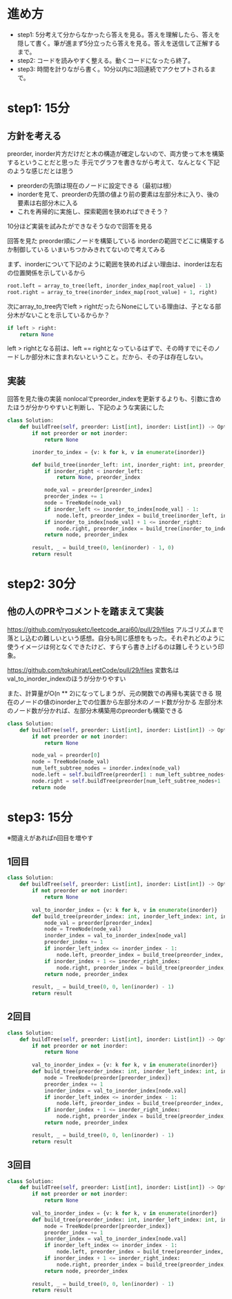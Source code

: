 # 進め方
- step1: 5分考えて分からなかったら答えを見る。答えを理解したら、答えを隠して書く。筆が進まず5分立ったら答えを見る。答えを送信して正解するまで。
- step2: コードを読みやすく整える。動くコードになったら終了。
- step3: 時間を計りながら書く。10分以内に3回連続でアクセプトされるまで。

# step1: 15分
## 方針を考える
preorder, inorder片方だけだと木の構造が確定しないので、両方使って木を構築するということだと思った
手元でグラフを書きながら考えて、なんとなく下記のような感じだとは思う
- preorderの先頭は現在のノードに設定できる（最初は根）
- inorderを見て、preorderの先頭の値より前の要素は左部分木に入り、後の要素は右部分木に入る
- これを再帰的に実施し、探索範囲を狭めればできそう？

10分ほど実装を試みたができなそうなので回答を見る

回答を見た
preorder順にノードを構築している
inorderの範囲でどこに構築するか制御している
いまいちつかみきれてないので考えてみる

まず、inorderについて下記のように範囲を狭めればよい理由は、inorderは左右の位置関係を示しているから
```python
root.left = array_to_tree(left, inorder_index_map[root_value] - 1)
root.right = array_to_tree(inorder_index_map[root_value] + 1, right)
```
次にarray_to_tree内でleft > rightだったらNoneにしている理由は、子となる部分木がないことを示しているからか？
```python
if left > right:
    return None
```
left > rightとなる前は、left == rightとなっているはずで、その時すでにそのノードしか部分木に含まれないということ。だから、その子は存在しない。


## 実装
回答を見た後の実装
nonlocalでpreorder_indexを更新するよりも、引数に含めたほうが分かりやすいと判断し、下記のような実装にした

```python
class Solution:
    def buildTree(self, preorder: List[int], inorder: List[int]) -> Optional[TreeNode]:
        if not preorder or not inorder:
            return None

        inorder_to_index = {v: k for k, v in enumerate(inorder)}

        def build_tree(inorder_left: int, inorder_right: int, preorder_index: int) -> Tuple[Optional[TreeNode], int]:
            if inorder_right < inorder_left:
                return None, preorder_index

            node_val = preorder[preorder_index]
            preorder_index += 1
            node = TreeNode(node_val)
            if inorder_left <= inorder_to_index[node_val] - 1: 
                node.left, preorder_index = build_tree(inorder_left, inorder_to_index[node_val] - 1, preorder_index)
            if inorder_to_index[node_val] + 1 <= inorder_right:
                node.right, preorder_index = build_tree(inorder_to_index[node_val] + 1, inorder_right, preorder_index)
            return node, preorder_index
        
        result, _ = build_tree(0, len(inorder) - 1, 0)
        return result
```

# step2: 30分
## 他の人のPRやコメントを踏まえて実装
https://github.com/ryosuketc/leetcode_arai60/pull/29/files
アルゴリズムまで落とし込むの難しいという感想。自分も同じ感想をもった。それぞれどのように使うイメージは何となくできたけど、すらすら書き上げるのは難しそうという印象。

https://github.com/tokuhirat/LeetCode/pull/29/files
変数名はval_to_inorder_indexのほうが分かりやすい

また、計算量がO(n ** 2)になってしまうが、元の関数での再帰も実装できる
現在のノードの値のinorder上での位置から左部分木のノード数が分かる
左部分木のノード数が分かれば、左部分木構築用のpreorderも構築できる

```python
class Solution:
    def buildTree(self, preorder: List[int], inorder: List[int]) -> Optional[TreeNode]:
        if not preorder or not inorder:
            return None

        node_val = preorder[0]
        node = TreeNode(node_val)
        num_left_subtree_nodes = inorder.index(node_val)
        node.left = self.buildTree(preorder[1 : num_left_subtree_nodes+1], inorder[:num_left_subtree_nodes])
        node.right = self.buildTree(preorder[num_left_subtree_nodes+1 :], inorder[num_left_subtree_nodes+1 :])
        return node
```

# step3: 15分
※間違えがあればn回目を増やす

## 1回目
```python
class Solution:
    def buildTree(self, preorder: List[int], inorder: List[int]) -> Optional[TreeNode]:
        if not preorder or not inorder:
            return None
        
        val_to_inorder_index = {v: k for k, v in enumerate(inorder)}
        def build_tree(preorder_index: int, inorder_left_index: int, inorder_right_index: int) -> Tuple[Optional[TreeNode], int]:
            node_val = preorder[preorder_index]
            node = TreeNode(node_val)
            inorder_index = val_to_inorder_index[node_val]
            preorder_index += 1
            if inorder_left_index <= inorder_index - 1:
                node.left, preorder_index = build_tree(preorder_index, inorder_left_index, inorder_index - 1)
            if inorder_index + 1 <= inorder_right_index:
                node.right, preorder_index = build_tree(preorder_index, inorder_index + 1, inorder_right_index)
            return node, preorder_index
        
        result, _ = build_tree(0, 0, len(inorder) - 1)
        return result
```

## 2回目
```python
class Solution:
    def buildTree(self, preorder: List[int], inorder: List[int]) -> Optional[TreeNode]:
        if not preorder or not inorder:
            return None
        
        val_to_inorder_index = {v: k for k, v in enumerate(inorder)}
        def build_tree(preorder_index: int, inorder_left_index: int, inorder_right_index: int) -> Tuple[Optional[TreeNode], int]:
            node = TreeNode(preorder[preorder_index])
            preorder_index += 1
            inorder_index = val_to_inorder_index[node.val]
            if inorder_left_index <= inorder_index - 1:
                node.left, preorder_index = build_tree(preorder_index, inorder_left_index, inorder_index - 1)
            if inorder_index + 1 <= inorder_right_index:
                node.right, preorder_index = build_tree(preorder_index, inorder_index + 1, inorder_right_index)
            return node, preorder_index 

        result, _ = build_tree(0, 0, len(inorder) - 1)
        return result
```

## 3回目
```python
class Solution:
    def buildTree(self, preorder: List[int], inorder: List[int]) -> Optional[TreeNode]:
        if not preorder or not inorder:
            return None
        
        val_to_inorder_index = {v: k for k, v in enumerate(inorder)}
        def build_tree(preorder_index: int, inorder_left_index: int, inorder_right_index: int) -> Tuple[Optional[TreeNode], int]:
            node = TreeNode(preorder[preorder_index])
            preorder_index += 1
            inorder_index = val_to_inorder_index[node.val]
            if inorder_left_index <= inorder_index - 1:
                node.left, preorder_index = build_tree(preorder_index, inorder_left_index, inorder_index - 1)
            if inorder_index + 1 <= inorder_right_index:
                node.right, preorder_index = build_tree(preorder_index, inorder_index + 1, inorder_right_index)
            return node, preorder_index
        
        result, _ = build_tree(0, 0, len(inorder) - 1)
        return result
```